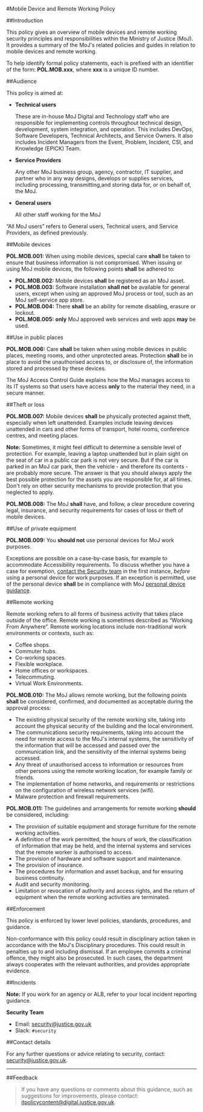 #Mobile Device and Remote Working Policy

##Introduction

This policy gives an overview of mobile devices and remote working security principles and responsibilities within the Ministry of Justice (MoJ). It provides a summary of the MoJ's related policies and guides in relation to mobile devices and remote working.

To help identify formal policy statements, each is prefixed with an identifier of the form: **POL.MOB.xxx**, where **xxx** is a unique ID number.

##Audience

This policy is aimed at:

* **Technical users**

    These are in-house MoJ Digital and Technology staff who are responsible for implementing controls throughout technical design, development, system integration, and operation. This includes DevOps, Software Developers, Technical Architects, and Service Owners. It also includes Incident Managers from the Event, Problem, Incident, CSI, and Knowledge (EPICK) Team.

* **Service Providers**

    Any other MoJ business group, agency, contractor, IT supplier, and partner who in any way designs, develops or supplies services, including processing, transmitting,and storing data for, or on behalf of, the MoJ.

* **General users**

    All other staff working for the MoJ


“All MoJ users” refers to General users, Technical users, and Service Providers, as defined previously.

##Mobile devices

**POL.MOB.001:** When using mobile devices, special care **shall** be taken to ensure that business information is not compromised. When issuing or using MoJ mobile devices, the following points **shall** be adhered to:

* **POL.MOB.002:** Mobile devices **shall** be registered as an MoJ asset.
* **POL.MOB.003:** Software installation **shall not** be available for general users, except when using an approved MoJ process or tool, such as an MoJ self-service app store.
* **POL.MOB.004:** There **shall** be an ability for remote disabling, erasure or lockout.
* **POL.MOB.005:** **only** MoJ approved web services and web apps **may** be used.

##Use in public places

**POL.MOB.006:** Care **shall** be taken when using mobile devices in public places, meeting rooms, and other unprotected areas. Protection **shall** be in place to avoid the unauthorised access to, or disclosure of, the information stored and processed by these devices.

The MoJ Access Control Guide explains how the MoJ manages access to its IT systems so that users have access **only** to the material they need, in a secure manner.

##Theft or loss

**POL.MOB.007:** Mobile devices **shall** be physically protected against theft, especially when left unattended. Examples include leaving devices unattended in cars and other forms of transport, hotel rooms, conference centres, and meeting places.

**Note:** Sometimes, it might feel difficult to determine a sensible level of protection. For example, leaving a laptop unattended but in plain sight on the seat of car in a public car park is not very secure. But if the car is parked in an MoJ car park, then the vehicle - and therefore its contents - are probably more secure. The answer is that you should always apply the best possible protection for the assets you are responsible for, at all times. Don't rely on other security mechanisms to provide protection that you neglected to apply.

**POL.MOB.008:** The MoJ **shall** have, and follow, a clear procedure covering legal, insurance, and security requirements for cases of loss or theft of mobile devices.

##Use of private equipment

**POL.MOB.009:** You **should not** use personal devices for MoJ work purposes.

Exceptions are possible on a case-by-case basis, for example to accommodate Accessibility requirements. To discuss whether you have a case for exemption, [contact the Security team](#contact-details) in the first instance, *before* using a personal device for work purposes. If an exception is permitted, use of the personal device **shall** be in compliance with MoJ [personal device guidance](https://security-guidance.service.justice.gov.uk/personal-devices/).

##Remote working

Remote working refers to all forms of business activity that takes place outside of the office. Remote working is sometimes described as “Working From Anywhere”. Remote working locations include non-traditional work environments or contexts, such as:

* Coffee shops.
* Commuter hubs.
* Co-working spaces.
* Flexible workplace.
* Home offices or workspaces.
* Telecommuting.
* Virtual Work Environments.

**POL.MOB.010:** The MoJ allows remote working, but the following points **shall** be considered, confirmed, and documented as acceptable during the approval process:

* The existing physical security of the remote working site, taking into account the physical security of the building and the local environment.
* The communications security requirements, taking into account the need for remote access to the MoJ's internal systems, the sensitivity of the information that will be accessed and passed over the communication link, and the sensitivity of the internal systems being accessed.
* Any threat of unauthorised access to information or resources from other persons using the remote working location, for example family or friends.
* The implementation of home networks, and requirements or restrictions on the configuration of wireless network services (wifi).
* Malware protection and firewall requirements.

**POL.MOB.011:** The guidelines and arrangements for remote working **should** be considered, including:

* The provision of suitable equipment and storage furniture for the remote working activities.
* A definition of the work permitted, the hours of work, the classification of information that may be held, and the internal systems and services that the remote worker is authorised to access.
* The provision of hardware and software support and maintenance.
* The provision of insurance.
* The procedures for information and asset backup, and for ensuring business continuity.
* Audit and security monitoring.
* Limitation or revocation of authority and access rights, and the return of equipment when the remote working activities are terminated.

##Enforcement

This policy is enforced by lower level policies, standards, procedures, and guidance.

Non-conformance with this policy could result in disciplinary action taken in accordance with the MoJ's Disciplinary procedures. This could result in penalties up to and including dismissal. If an employee commits a criminal offence, they might also be prosecuted. In such cases, the department always cooperates with the relevant authorities, and provides appropriate evidence.

##Incidents

**Note:** If you work for an agency or ALB, refer to your local incident reporting guidance.

**Security Team**

* Email: [security@justice.gov.uk](mailto:security@justice.gov.uk)
* Slack: `#security`

##Contact details

For any further questions or advice relating to security, contact: [security@justice.gov.uk](mailto:security@justice.gov.uk).

---

##Feedback

> If you have any questions or comments about this guidance, such as suggestions for improvements, please contact: [itpolicycontent@digital.justice.gov.uk](mailto:itpolicycontent@digital.justice.gov.uk).

